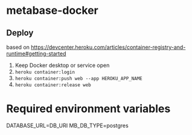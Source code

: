 # metabase-docker

## Deploy

based on https://devcenter.heroku.com/articles/container-registry-and-runtime#getting-started

1.  Keep Docker desktop or service open
2.  `heroku container:login`
3.  `heroku container:push web --app HEROKU_APP_NAME`
4.  `heroku container:release web`

# Required environment variables

DATABASE_URL=DB_URI
MB_DB_TYPE=postgres
